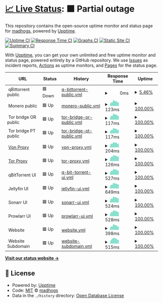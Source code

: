 # [📈 Live Status](https://madhogs.github.io/upptime): <!--live status--> **🟧 Partial outage**

This repository contains the open-source uptime monitor and status page for [madhogs](https://madhogs.github.io/upptime), powered by [Upptime](https://github.com/upptime/upptime).

[![Uptime CI](https://github.com/madhogs/upptime/workflows/Uptime%20CI/badge.svg)](https://github.com/madhogs/upptime/actions?query=workflow%3A%22Uptime+CI%22)
[![Response Time CI](https://github.com/madhogs/upptime/workflows/Response%20Time%20CI/badge.svg)](https://github.com/madhogs/upptime/actions?query=workflow%3A%22Response+Time+CI%22)
[![Graphs CI](https://github.com/madhogs/upptime/workflows/Graphs%20CI/badge.svg)](https://github.com/madhogs/upptime/actions?query=workflow%3A%22Graphs+CI%22)
[![Static Site CI](https://github.com/madhogs/upptime/workflows/Static%20Site%20CI/badge.svg)](https://github.com/madhogs/upptime/actions?query=workflow%3A%22Static+Site+CI%22)
[![Summary CI](https://github.com/madhogs/upptime/workflows/Summary%20CI/badge.svg)](https://github.com/madhogs/upptime/actions?query=workflow%3A%22Summary+CI%22)

With [Upptime](https://upptime.js.org), you can get your own unlimited and free uptime monitor and status page, powered entirely by a GitHub repository. We use [Issues](https://github.com/madhogs/upptime/issues) as incident reports, [Actions](https://github.com/madhogs/upptime/actions) as uptime monitors, and [Pages](https://madhogs.github.io/upptime) for the status page.

<!--start: status pages-->
<!-- This summary is generated by Upptime (https://github.com/upptime/upptime) -->
<!-- Do not edit this manually, your changes will be overwritten -->
<!-- prettier-ignore -->
| URL | Status | History | Response Time | Uptime |
| --- | ------ | ------- | ------------- | ------ |
| <img alt="" src="https://icons.duckduckgo.com/ip3/null.ico" height="13"> qBittorrent public | 🟥 Down | [q-bittorrent-public.yml](https://github.com/madhogs/upptime/commits/HEAD/history/q-bittorrent-public.yml) | <details><summary><img alt="Response time graph" src="./graphs/q-bittorrent-public/response-time-week.png" height="20"> 0ms</summary><br><a href="https://status.madhogs.dev/history/q-bittorrent-public"><img alt="Response time 139" src="https://img.shields.io/endpoint?url=https%3A%2F%2Fraw.githubusercontent.com%2Fmadhogs%2Fupptime%2FHEAD%2Fapi%2Fq-bittorrent-public%2Fresponse-time.json"></a><br><a href="https://status.madhogs.dev/history/q-bittorrent-public"><img alt="24-hour response time 0" src="https://img.shields.io/endpoint?url=https%3A%2F%2Fraw.githubusercontent.com%2Fmadhogs%2Fupptime%2FHEAD%2Fapi%2Fq-bittorrent-public%2Fresponse-time-day.json"></a><br><a href="https://status.madhogs.dev/history/q-bittorrent-public"><img alt="7-day response time 0" src="https://img.shields.io/endpoint?url=https%3A%2F%2Fraw.githubusercontent.com%2Fmadhogs%2Fupptime%2FHEAD%2Fapi%2Fq-bittorrent-public%2Fresponse-time-week.json"></a><br><a href="https://status.madhogs.dev/history/q-bittorrent-public"><img alt="30-day response time 140" src="https://img.shields.io/endpoint?url=https%3A%2F%2Fraw.githubusercontent.com%2Fmadhogs%2Fupptime%2FHEAD%2Fapi%2Fq-bittorrent-public%2Fresponse-time-month.json"></a><br><a href="https://status.madhogs.dev/history/q-bittorrent-public"><img alt="1-year response time 139" src="https://img.shields.io/endpoint?url=https%3A%2F%2Fraw.githubusercontent.com%2Fmadhogs%2Fupptime%2FHEAD%2Fapi%2Fq-bittorrent-public%2Fresponse-time-year.json"></a></details> | <details><summary><a href="https://status.madhogs.dev/history/q-bittorrent-public">5.46%</a></summary><a href="https://status.madhogs.dev/history/q-bittorrent-public"><img alt="All-time uptime 94.73%" src="https://img.shields.io/endpoint?url=https%3A%2F%2Fraw.githubusercontent.com%2Fmadhogs%2Fupptime%2FHEAD%2Fapi%2Fq-bittorrent-public%2Fuptime.json"></a><br><a href="https://status.madhogs.dev/history/q-bittorrent-public"><img alt="24-hour uptime 0.00%" src="https://img.shields.io/endpoint?url=https%3A%2F%2Fraw.githubusercontent.com%2Fmadhogs%2Fupptime%2FHEAD%2Fapi%2Fq-bittorrent-public%2Fuptime-day.json"></a><br><a href="https://status.madhogs.dev/history/q-bittorrent-public"><img alt="7-day uptime 5.46%" src="https://img.shields.io/endpoint?url=https%3A%2F%2Fraw.githubusercontent.com%2Fmadhogs%2Fupptime%2FHEAD%2Fapi%2Fq-bittorrent-public%2Fuptime-week.json"></a><br><a href="https://status.madhogs.dev/history/q-bittorrent-public"><img alt="30-day uptime 78.24%" src="https://img.shields.io/endpoint?url=https%3A%2F%2Fraw.githubusercontent.com%2Fmadhogs%2Fupptime%2FHEAD%2Fapi%2Fq-bittorrent-public%2Fuptime-month.json"></a><br><a href="https://status.madhogs.dev/history/q-bittorrent-public"><img alt="1-year uptime 94.73%" src="https://img.shields.io/endpoint?url=https%3A%2F%2Fraw.githubusercontent.com%2Fmadhogs%2Fupptime%2FHEAD%2Fapi%2Fq-bittorrent-public%2Fuptime-year.json"></a></details>
| <img alt="" src="https://icons.duckduckgo.com/ip3/null.ico" height="13"> Monero public | 🟩 Up | [monero-public.yml](https://github.com/madhogs/upptime/commits/HEAD/history/monero-public.yml) | <details><summary><img alt="Response time graph" src="./graphs/monero-public/response-time-week.png" height="20"> 123ms</summary><br><a href="https://status.madhogs.dev/history/monero-public"><img alt="Response time 129" src="https://img.shields.io/endpoint?url=https%3A%2F%2Fraw.githubusercontent.com%2Fmadhogs%2Fupptime%2FHEAD%2Fapi%2Fmonero-public%2Fresponse-time.json"></a><br><a href="https://status.madhogs.dev/history/monero-public"><img alt="24-hour response time 105" src="https://img.shields.io/endpoint?url=https%3A%2F%2Fraw.githubusercontent.com%2Fmadhogs%2Fupptime%2FHEAD%2Fapi%2Fmonero-public%2Fresponse-time-day.json"></a><br><a href="https://status.madhogs.dev/history/monero-public"><img alt="7-day response time 123" src="https://img.shields.io/endpoint?url=https%3A%2F%2Fraw.githubusercontent.com%2Fmadhogs%2Fupptime%2FHEAD%2Fapi%2Fmonero-public%2Fresponse-time-week.json"></a><br><a href="https://status.madhogs.dev/history/monero-public"><img alt="30-day response time 129" src="https://img.shields.io/endpoint?url=https%3A%2F%2Fraw.githubusercontent.com%2Fmadhogs%2Fupptime%2FHEAD%2Fapi%2Fmonero-public%2Fresponse-time-month.json"></a><br><a href="https://status.madhogs.dev/history/monero-public"><img alt="1-year response time 129" src="https://img.shields.io/endpoint?url=https%3A%2F%2Fraw.githubusercontent.com%2Fmadhogs%2Fupptime%2FHEAD%2Fapi%2Fmonero-public%2Fresponse-time-year.json"></a></details> | <details><summary><a href="https://status.madhogs.dev/history/monero-public">100.00%</a></summary><a href="https://status.madhogs.dev/history/monero-public"><img alt="All-time uptime 100.00%" src="https://img.shields.io/endpoint?url=https%3A%2F%2Fraw.githubusercontent.com%2Fmadhogs%2Fupptime%2FHEAD%2Fapi%2Fmonero-public%2Fuptime.json"></a><br><a href="https://status.madhogs.dev/history/monero-public"><img alt="24-hour uptime 100.00%" src="https://img.shields.io/endpoint?url=https%3A%2F%2Fraw.githubusercontent.com%2Fmadhogs%2Fupptime%2FHEAD%2Fapi%2Fmonero-public%2Fuptime-day.json"></a><br><a href="https://status.madhogs.dev/history/monero-public"><img alt="7-day uptime 100.00%" src="https://img.shields.io/endpoint?url=https%3A%2F%2Fraw.githubusercontent.com%2Fmadhogs%2Fupptime%2FHEAD%2Fapi%2Fmonero-public%2Fuptime-week.json"></a><br><a href="https://status.madhogs.dev/history/monero-public"><img alt="30-day uptime 100.00%" src="https://img.shields.io/endpoint?url=https%3A%2F%2Fraw.githubusercontent.com%2Fmadhogs%2Fupptime%2FHEAD%2Fapi%2Fmonero-public%2Fuptime-month.json"></a><br><a href="https://status.madhogs.dev/history/monero-public"><img alt="1-year uptime 100.00%" src="https://img.shields.io/endpoint?url=https%3A%2F%2Fraw.githubusercontent.com%2Fmadhogs%2Fupptime%2FHEAD%2Fapi%2Fmonero-public%2Fuptime-year.json"></a></details>
| <img alt="" src="https://icons.duckduckgo.com/ip3/null.ico" height="13"> Tor bridge OR public | 🟩 Up | [tor-bridge-or-public.yml](https://github.com/madhogs/upptime/commits/HEAD/history/tor-bridge-or-public.yml) | <details><summary><img alt="Response time graph" src="./graphs/tor-bridge-or-public/response-time-week.png" height="20"> 117ms</summary><br><a href="https://status.madhogs.dev/history/tor-bridge-or-public"><img alt="Response time 122" src="https://img.shields.io/endpoint?url=https%3A%2F%2Fraw.githubusercontent.com%2Fmadhogs%2Fupptime%2FHEAD%2Fapi%2Ftor-bridge-or-public%2Fresponse-time.json"></a><br><a href="https://status.madhogs.dev/history/tor-bridge-or-public"><img alt="24-hour response time 100" src="https://img.shields.io/endpoint?url=https%3A%2F%2Fraw.githubusercontent.com%2Fmadhogs%2Fupptime%2FHEAD%2Fapi%2Ftor-bridge-or-public%2Fresponse-time-day.json"></a><br><a href="https://status.madhogs.dev/history/tor-bridge-or-public"><img alt="7-day response time 117" src="https://img.shields.io/endpoint?url=https%3A%2F%2Fraw.githubusercontent.com%2Fmadhogs%2Fupptime%2FHEAD%2Fapi%2Ftor-bridge-or-public%2Fresponse-time-week.json"></a><br><a href="https://status.madhogs.dev/history/tor-bridge-or-public"><img alt="30-day response time 123" src="https://img.shields.io/endpoint?url=https%3A%2F%2Fraw.githubusercontent.com%2Fmadhogs%2Fupptime%2FHEAD%2Fapi%2Ftor-bridge-or-public%2Fresponse-time-month.json"></a><br><a href="https://status.madhogs.dev/history/tor-bridge-or-public"><img alt="1-year response time 122" src="https://img.shields.io/endpoint?url=https%3A%2F%2Fraw.githubusercontent.com%2Fmadhogs%2Fupptime%2FHEAD%2Fapi%2Ftor-bridge-or-public%2Fresponse-time-year.json"></a></details> | <details><summary><a href="https://status.madhogs.dev/history/tor-bridge-or-public">100.00%</a></summary><a href="https://status.madhogs.dev/history/tor-bridge-or-public"><img alt="All-time uptime 100.00%" src="https://img.shields.io/endpoint?url=https%3A%2F%2Fraw.githubusercontent.com%2Fmadhogs%2Fupptime%2FHEAD%2Fapi%2Ftor-bridge-or-public%2Fuptime.json"></a><br><a href="https://status.madhogs.dev/history/tor-bridge-or-public"><img alt="24-hour uptime 100.00%" src="https://img.shields.io/endpoint?url=https%3A%2F%2Fraw.githubusercontent.com%2Fmadhogs%2Fupptime%2FHEAD%2Fapi%2Ftor-bridge-or-public%2Fuptime-day.json"></a><br><a href="https://status.madhogs.dev/history/tor-bridge-or-public"><img alt="7-day uptime 100.00%" src="https://img.shields.io/endpoint?url=https%3A%2F%2Fraw.githubusercontent.com%2Fmadhogs%2Fupptime%2FHEAD%2Fapi%2Ftor-bridge-or-public%2Fuptime-week.json"></a><br><a href="https://status.madhogs.dev/history/tor-bridge-or-public"><img alt="30-day uptime 100.00%" src="https://img.shields.io/endpoint?url=https%3A%2F%2Fraw.githubusercontent.com%2Fmadhogs%2Fupptime%2FHEAD%2Fapi%2Ftor-bridge-or-public%2Fuptime-month.json"></a><br><a href="https://status.madhogs.dev/history/tor-bridge-or-public"><img alt="1-year uptime 100.00%" src="https://img.shields.io/endpoint?url=https%3A%2F%2Fraw.githubusercontent.com%2Fmadhogs%2Fupptime%2FHEAD%2Fapi%2Ftor-bridge-or-public%2Fuptime-year.json"></a></details>
| <img alt="" src="https://icons.duckduckgo.com/ip3/null.ico" height="13"> Tor bridge PT public | 🟩 Up | [tor-bridge-pt-public.yml](https://github.com/madhogs/upptime/commits/HEAD/history/tor-bridge-pt-public.yml) | <details><summary><img alt="Response time graph" src="./graphs/tor-bridge-pt-public/response-time-week.png" height="20"> 117ms</summary><br><a href="https://status.madhogs.dev/history/tor-bridge-pt-public"><img alt="Response time 122" src="https://img.shields.io/endpoint?url=https%3A%2F%2Fraw.githubusercontent.com%2Fmadhogs%2Fupptime%2FHEAD%2Fapi%2Ftor-bridge-pt-public%2Fresponse-time.json"></a><br><a href="https://status.madhogs.dev/history/tor-bridge-pt-public"><img alt="24-hour response time 100" src="https://img.shields.io/endpoint?url=https%3A%2F%2Fraw.githubusercontent.com%2Fmadhogs%2Fupptime%2FHEAD%2Fapi%2Ftor-bridge-pt-public%2Fresponse-time-day.json"></a><br><a href="https://status.madhogs.dev/history/tor-bridge-pt-public"><img alt="7-day response time 117" src="https://img.shields.io/endpoint?url=https%3A%2F%2Fraw.githubusercontent.com%2Fmadhogs%2Fupptime%2FHEAD%2Fapi%2Ftor-bridge-pt-public%2Fresponse-time-week.json"></a><br><a href="https://status.madhogs.dev/history/tor-bridge-pt-public"><img alt="30-day response time 123" src="https://img.shields.io/endpoint?url=https%3A%2F%2Fraw.githubusercontent.com%2Fmadhogs%2Fupptime%2FHEAD%2Fapi%2Ftor-bridge-pt-public%2Fresponse-time-month.json"></a><br><a href="https://status.madhogs.dev/history/tor-bridge-pt-public"><img alt="1-year response time 122" src="https://img.shields.io/endpoint?url=https%3A%2F%2Fraw.githubusercontent.com%2Fmadhogs%2Fupptime%2FHEAD%2Fapi%2Ftor-bridge-pt-public%2Fresponse-time-year.json"></a></details> | <details><summary><a href="https://status.madhogs.dev/history/tor-bridge-pt-public">100.00%</a></summary><a href="https://status.madhogs.dev/history/tor-bridge-pt-public"><img alt="All-time uptime 100.00%" src="https://img.shields.io/endpoint?url=https%3A%2F%2Fraw.githubusercontent.com%2Fmadhogs%2Fupptime%2FHEAD%2Fapi%2Ftor-bridge-pt-public%2Fuptime.json"></a><br><a href="https://status.madhogs.dev/history/tor-bridge-pt-public"><img alt="24-hour uptime 100.00%" src="https://img.shields.io/endpoint?url=https%3A%2F%2Fraw.githubusercontent.com%2Fmadhogs%2Fupptime%2FHEAD%2Fapi%2Ftor-bridge-pt-public%2Fuptime-day.json"></a><br><a href="https://status.madhogs.dev/history/tor-bridge-pt-public"><img alt="7-day uptime 100.00%" src="https://img.shields.io/endpoint?url=https%3A%2F%2Fraw.githubusercontent.com%2Fmadhogs%2Fupptime%2FHEAD%2Fapi%2Ftor-bridge-pt-public%2Fuptime-week.json"></a><br><a href="https://status.madhogs.dev/history/tor-bridge-pt-public"><img alt="30-day uptime 100.00%" src="https://img.shields.io/endpoint?url=https%3A%2F%2Fraw.githubusercontent.com%2Fmadhogs%2Fupptime%2FHEAD%2Fapi%2Ftor-bridge-pt-public%2Fuptime-month.json"></a><br><a href="https://status.madhogs.dev/history/tor-bridge-pt-public"><img alt="1-year uptime 100.00%" src="https://img.shields.io/endpoint?url=https%3A%2F%2Fraw.githubusercontent.com%2Fmadhogs%2Fupptime%2FHEAD%2Fapi%2Ftor-bridge-pt-public%2Fuptime-year.json"></a></details>
| <img alt="" src="https://icons.duckduckgo.com/ip3/null.ico" height="13"> [Vpn Proxy](oracle) | 🟩 Up | [vpn-proxy.yml](https://github.com/madhogs/upptime/commits/HEAD/history/vpn-proxy.yml) | <details><summary><img alt="Response time graph" src="./graphs/vpn-proxy/response-time-week.png" height="20"> 204ms</summary><br><a href="https://status.madhogs.dev/history/vpn-proxy"><img alt="Response time 219" src="https://img.shields.io/endpoint?url=https%3A%2F%2Fraw.githubusercontent.com%2Fmadhogs%2Fupptime%2FHEAD%2Fapi%2Fvpn-proxy%2Fresponse-time.json"></a><br><a href="https://status.madhogs.dev/history/vpn-proxy"><img alt="24-hour response time 190" src="https://img.shields.io/endpoint?url=https%3A%2F%2Fraw.githubusercontent.com%2Fmadhogs%2Fupptime%2FHEAD%2Fapi%2Fvpn-proxy%2Fresponse-time-day.json"></a><br><a href="https://status.madhogs.dev/history/vpn-proxy"><img alt="7-day response time 204" src="https://img.shields.io/endpoint?url=https%3A%2F%2Fraw.githubusercontent.com%2Fmadhogs%2Fupptime%2FHEAD%2Fapi%2Fvpn-proxy%2Fresponse-time-week.json"></a><br><a href="https://status.madhogs.dev/history/vpn-proxy"><img alt="30-day response time 217" src="https://img.shields.io/endpoint?url=https%3A%2F%2Fraw.githubusercontent.com%2Fmadhogs%2Fupptime%2FHEAD%2Fapi%2Fvpn-proxy%2Fresponse-time-month.json"></a><br><a href="https://status.madhogs.dev/history/vpn-proxy"><img alt="1-year response time 219" src="https://img.shields.io/endpoint?url=https%3A%2F%2Fraw.githubusercontent.com%2Fmadhogs%2Fupptime%2FHEAD%2Fapi%2Fvpn-proxy%2Fresponse-time-year.json"></a></details> | <details><summary><a href="https://status.madhogs.dev/history/vpn-proxy">100.00%</a></summary><a href="https://status.madhogs.dev/history/vpn-proxy"><img alt="All-time uptime 100.00%" src="https://img.shields.io/endpoint?url=https%3A%2F%2Fraw.githubusercontent.com%2Fmadhogs%2Fupptime%2FHEAD%2Fapi%2Fvpn-proxy%2Fuptime.json"></a><br><a href="https://status.madhogs.dev/history/vpn-proxy"><img alt="24-hour uptime 100.00%" src="https://img.shields.io/endpoint?url=https%3A%2F%2Fraw.githubusercontent.com%2Fmadhogs%2Fupptime%2FHEAD%2Fapi%2Fvpn-proxy%2Fuptime-day.json"></a><br><a href="https://status.madhogs.dev/history/vpn-proxy"><img alt="7-day uptime 100.00%" src="https://img.shields.io/endpoint?url=https%3A%2F%2Fraw.githubusercontent.com%2Fmadhogs%2Fupptime%2FHEAD%2Fapi%2Fvpn-proxy%2Fuptime-week.json"></a><br><a href="https://status.madhogs.dev/history/vpn-proxy"><img alt="30-day uptime 100.00%" src="https://img.shields.io/endpoint?url=https%3A%2F%2Fraw.githubusercontent.com%2Fmadhogs%2Fupptime%2FHEAD%2Fapi%2Fvpn-proxy%2Fuptime-month.json"></a><br><a href="https://status.madhogs.dev/history/vpn-proxy"><img alt="1-year uptime 100.00%" src="https://img.shields.io/endpoint?url=https%3A%2F%2Fraw.githubusercontent.com%2Fmadhogs%2Fupptime%2FHEAD%2Fapi%2Fvpn-proxy%2Fuptime-year.json"></a></details>
| <img alt="" src="https://icons.duckduckgo.com/ip3/null.ico" height="13"> [Tor Proxy](oracle) | 🟩 Up | [tor-proxy.yml](https://github.com/madhogs/upptime/commits/HEAD/history/tor-proxy.yml) | <details><summary><img alt="Response time graph" src="./graphs/tor-proxy/response-time-week.png" height="20"> 126ms</summary><br><a href="https://status.madhogs.dev/history/tor-proxy"><img alt="Response time 144" src="https://img.shields.io/endpoint?url=https%3A%2F%2Fraw.githubusercontent.com%2Fmadhogs%2Fupptime%2FHEAD%2Fapi%2Ftor-proxy%2Fresponse-time.json"></a><br><a href="https://status.madhogs.dev/history/tor-proxy"><img alt="24-hour response time 122" src="https://img.shields.io/endpoint?url=https%3A%2F%2Fraw.githubusercontent.com%2Fmadhogs%2Fupptime%2FHEAD%2Fapi%2Ftor-proxy%2Fresponse-time-day.json"></a><br><a href="https://status.madhogs.dev/history/tor-proxy"><img alt="7-day response time 126" src="https://img.shields.io/endpoint?url=https%3A%2F%2Fraw.githubusercontent.com%2Fmadhogs%2Fupptime%2FHEAD%2Fapi%2Ftor-proxy%2Fresponse-time-week.json"></a><br><a href="https://status.madhogs.dev/history/tor-proxy"><img alt="30-day response time 135" src="https://img.shields.io/endpoint?url=https%3A%2F%2Fraw.githubusercontent.com%2Fmadhogs%2Fupptime%2FHEAD%2Fapi%2Ftor-proxy%2Fresponse-time-month.json"></a><br><a href="https://status.madhogs.dev/history/tor-proxy"><img alt="1-year response time 144" src="https://img.shields.io/endpoint?url=https%3A%2F%2Fraw.githubusercontent.com%2Fmadhogs%2Fupptime%2FHEAD%2Fapi%2Ftor-proxy%2Fresponse-time-year.json"></a></details> | <details><summary><a href="https://status.madhogs.dev/history/tor-proxy">100.00%</a></summary><a href="https://status.madhogs.dev/history/tor-proxy"><img alt="All-time uptime 100.00%" src="https://img.shields.io/endpoint?url=https%3A%2F%2Fraw.githubusercontent.com%2Fmadhogs%2Fupptime%2FHEAD%2Fapi%2Ftor-proxy%2Fuptime.json"></a><br><a href="https://status.madhogs.dev/history/tor-proxy"><img alt="24-hour uptime 100.00%" src="https://img.shields.io/endpoint?url=https%3A%2F%2Fraw.githubusercontent.com%2Fmadhogs%2Fupptime%2FHEAD%2Fapi%2Ftor-proxy%2Fuptime-day.json"></a><br><a href="https://status.madhogs.dev/history/tor-proxy"><img alt="7-day uptime 100.00%" src="https://img.shields.io/endpoint?url=https%3A%2F%2Fraw.githubusercontent.com%2Fmadhogs%2Fupptime%2FHEAD%2Fapi%2Ftor-proxy%2Fuptime-week.json"></a><br><a href="https://status.madhogs.dev/history/tor-proxy"><img alt="30-day uptime 100.00%" src="https://img.shields.io/endpoint?url=https%3A%2F%2Fraw.githubusercontent.com%2Fmadhogs%2Fupptime%2FHEAD%2Fapi%2Ftor-proxy%2Fuptime-month.json"></a><br><a href="https://status.madhogs.dev/history/tor-proxy"><img alt="1-year uptime 100.00%" src="https://img.shields.io/endpoint?url=https%3A%2F%2Fraw.githubusercontent.com%2Fmadhogs%2Fupptime%2FHEAD%2Fapi%2Ftor-proxy%2Fuptime-year.json"></a></details>
| <img alt="" src="https://icons.duckduckgo.com/ip3/qbittorrent..ico" height="13"> qBitTorrent UI | 🟩 Up | [q-bit-torrent-ui.yml](https://github.com/madhogs/upptime/commits/HEAD/history/q-bit-torrent-ui.yml) | <details><summary><img alt="Response time graph" src="./graphs/q-bit-torrent-ui/response-time-week.png" height="20"> 527ms</summary><br><a href="https://status.madhogs.dev/history/q-bit-torrent-ui"><img alt="Response time 696" src="https://img.shields.io/endpoint?url=https%3A%2F%2Fraw.githubusercontent.com%2Fmadhogs%2Fupptime%2FHEAD%2Fapi%2Fq-bit-torrent-ui%2Fresponse-time.json"></a><br><a href="https://status.madhogs.dev/history/q-bit-torrent-ui"><img alt="24-hour response time 504" src="https://img.shields.io/endpoint?url=https%3A%2F%2Fraw.githubusercontent.com%2Fmadhogs%2Fupptime%2FHEAD%2Fapi%2Fq-bit-torrent-ui%2Fresponse-time-day.json"></a><br><a href="https://status.madhogs.dev/history/q-bit-torrent-ui"><img alt="7-day response time 527" src="https://img.shields.io/endpoint?url=https%3A%2F%2Fraw.githubusercontent.com%2Fmadhogs%2Fupptime%2FHEAD%2Fapi%2Fq-bit-torrent-ui%2Fresponse-time-week.json"></a><br><a href="https://status.madhogs.dev/history/q-bit-torrent-ui"><img alt="30-day response time 655" src="https://img.shields.io/endpoint?url=https%3A%2F%2Fraw.githubusercontent.com%2Fmadhogs%2Fupptime%2FHEAD%2Fapi%2Fq-bit-torrent-ui%2Fresponse-time-month.json"></a><br><a href="https://status.madhogs.dev/history/q-bit-torrent-ui"><img alt="1-year response time 696" src="https://img.shields.io/endpoint?url=https%3A%2F%2Fraw.githubusercontent.com%2Fmadhogs%2Fupptime%2FHEAD%2Fapi%2Fq-bit-torrent-ui%2Fresponse-time-year.json"></a></details> | <details><summary><a href="https://status.madhogs.dev/history/q-bit-torrent-ui">100.00%</a></summary><a href="https://status.madhogs.dev/history/q-bit-torrent-ui"><img alt="All-time uptime 100.00%" src="https://img.shields.io/endpoint?url=https%3A%2F%2Fraw.githubusercontent.com%2Fmadhogs%2Fupptime%2FHEAD%2Fapi%2Fq-bit-torrent-ui%2Fuptime.json"></a><br><a href="https://status.madhogs.dev/history/q-bit-torrent-ui"><img alt="24-hour uptime 100.00%" src="https://img.shields.io/endpoint?url=https%3A%2F%2Fraw.githubusercontent.com%2Fmadhogs%2Fupptime%2FHEAD%2Fapi%2Fq-bit-torrent-ui%2Fuptime-day.json"></a><br><a href="https://status.madhogs.dev/history/q-bit-torrent-ui"><img alt="7-day uptime 100.00%" src="https://img.shields.io/endpoint?url=https%3A%2F%2Fraw.githubusercontent.com%2Fmadhogs%2Fupptime%2FHEAD%2Fapi%2Fq-bit-torrent-ui%2Fuptime-week.json"></a><br><a href="https://status.madhogs.dev/history/q-bit-torrent-ui"><img alt="30-day uptime 100.00%" src="https://img.shields.io/endpoint?url=https%3A%2F%2Fraw.githubusercontent.com%2Fmadhogs%2Fupptime%2FHEAD%2Fapi%2Fq-bit-torrent-ui%2Fuptime-month.json"></a><br><a href="https://status.madhogs.dev/history/q-bit-torrent-ui"><img alt="1-year uptime 100.00%" src="https://img.shields.io/endpoint?url=https%3A%2F%2Fraw.githubusercontent.com%2Fmadhogs%2Fupptime%2FHEAD%2Fapi%2Fq-bit-torrent-ui%2Fuptime-year.json"></a></details>
| <img alt="" src="https://icons.duckduckgo.com/ip3/jellyfin..ico" height="13"> Jellyfin UI | 🟩 Up | [jellyfin-ui.yml](https://github.com/madhogs/upptime/commits/HEAD/history/jellyfin-ui.yml) | <details><summary><img alt="Response time graph" src="./graphs/jellyfin-ui/response-time-week.png" height="20"> 649ms</summary><br><a href="https://status.madhogs.dev/history/jellyfin-ui"><img alt="Response time 775" src="https://img.shields.io/endpoint?url=https%3A%2F%2Fraw.githubusercontent.com%2Fmadhogs%2Fupptime%2FHEAD%2Fapi%2Fjellyfin-ui%2Fresponse-time.json"></a><br><a href="https://status.madhogs.dev/history/jellyfin-ui"><img alt="24-hour response time 628" src="https://img.shields.io/endpoint?url=https%3A%2F%2Fraw.githubusercontent.com%2Fmadhogs%2Fupptime%2FHEAD%2Fapi%2Fjellyfin-ui%2Fresponse-time-day.json"></a><br><a href="https://status.madhogs.dev/history/jellyfin-ui"><img alt="7-day response time 649" src="https://img.shields.io/endpoint?url=https%3A%2F%2Fraw.githubusercontent.com%2Fmadhogs%2Fupptime%2FHEAD%2Fapi%2Fjellyfin-ui%2Fresponse-time-week.json"></a><br><a href="https://status.madhogs.dev/history/jellyfin-ui"><img alt="30-day response time 784" src="https://img.shields.io/endpoint?url=https%3A%2F%2Fraw.githubusercontent.com%2Fmadhogs%2Fupptime%2FHEAD%2Fapi%2Fjellyfin-ui%2Fresponse-time-month.json"></a><br><a href="https://status.madhogs.dev/history/jellyfin-ui"><img alt="1-year response time 775" src="https://img.shields.io/endpoint?url=https%3A%2F%2Fraw.githubusercontent.com%2Fmadhogs%2Fupptime%2FHEAD%2Fapi%2Fjellyfin-ui%2Fresponse-time-year.json"></a></details> | <details><summary><a href="https://status.madhogs.dev/history/jellyfin-ui">100.00%</a></summary><a href="https://status.madhogs.dev/history/jellyfin-ui"><img alt="All-time uptime 100.00%" src="https://img.shields.io/endpoint?url=https%3A%2F%2Fraw.githubusercontent.com%2Fmadhogs%2Fupptime%2FHEAD%2Fapi%2Fjellyfin-ui%2Fuptime.json"></a><br><a href="https://status.madhogs.dev/history/jellyfin-ui"><img alt="24-hour uptime 100.00%" src="https://img.shields.io/endpoint?url=https%3A%2F%2Fraw.githubusercontent.com%2Fmadhogs%2Fupptime%2FHEAD%2Fapi%2Fjellyfin-ui%2Fuptime-day.json"></a><br><a href="https://status.madhogs.dev/history/jellyfin-ui"><img alt="7-day uptime 100.00%" src="https://img.shields.io/endpoint?url=https%3A%2F%2Fraw.githubusercontent.com%2Fmadhogs%2Fupptime%2FHEAD%2Fapi%2Fjellyfin-ui%2Fuptime-week.json"></a><br><a href="https://status.madhogs.dev/history/jellyfin-ui"><img alt="30-day uptime 100.00%" src="https://img.shields.io/endpoint?url=https%3A%2F%2Fraw.githubusercontent.com%2Fmadhogs%2Fupptime%2FHEAD%2Fapi%2Fjellyfin-ui%2Fuptime-month.json"></a><br><a href="https://status.madhogs.dev/history/jellyfin-ui"><img alt="1-year uptime 100.00%" src="https://img.shields.io/endpoint?url=https%3A%2F%2Fraw.githubusercontent.com%2Fmadhogs%2Fupptime%2FHEAD%2Fapi%2Fjellyfin-ui%2Fuptime-year.json"></a></details>
| <img alt="" src="https://icons.duckduckgo.com/ip3/sonarr..ico" height="13"> Sonarr UI | 🟩 Up | [sonarr-ui.yml](https://github.com/madhogs/upptime/commits/HEAD/history/sonarr-ui.yml) | <details><summary><img alt="Response time graph" src="./graphs/sonarr-ui/response-time-week.png" height="20"> 524ms</summary><br><a href="https://status.madhogs.dev/history/sonarr-ui"><img alt="Response time 651" src="https://img.shields.io/endpoint?url=https%3A%2F%2Fraw.githubusercontent.com%2Fmadhogs%2Fupptime%2FHEAD%2Fapi%2Fsonarr-ui%2Fresponse-time.json"></a><br><a href="https://status.madhogs.dev/history/sonarr-ui"><img alt="24-hour response time 505" src="https://img.shields.io/endpoint?url=https%3A%2F%2Fraw.githubusercontent.com%2Fmadhogs%2Fupptime%2FHEAD%2Fapi%2Fsonarr-ui%2Fresponse-time-day.json"></a><br><a href="https://status.madhogs.dev/history/sonarr-ui"><img alt="7-day response time 524" src="https://img.shields.io/endpoint?url=https%3A%2F%2Fraw.githubusercontent.com%2Fmadhogs%2Fupptime%2FHEAD%2Fapi%2Fsonarr-ui%2Fresponse-time-week.json"></a><br><a href="https://status.madhogs.dev/history/sonarr-ui"><img alt="30-day response time 652" src="https://img.shields.io/endpoint?url=https%3A%2F%2Fraw.githubusercontent.com%2Fmadhogs%2Fupptime%2FHEAD%2Fapi%2Fsonarr-ui%2Fresponse-time-month.json"></a><br><a href="https://status.madhogs.dev/history/sonarr-ui"><img alt="1-year response time 651" src="https://img.shields.io/endpoint?url=https%3A%2F%2Fraw.githubusercontent.com%2Fmadhogs%2Fupptime%2FHEAD%2Fapi%2Fsonarr-ui%2Fresponse-time-year.json"></a></details> | <details><summary><a href="https://status.madhogs.dev/history/sonarr-ui">100.00%</a></summary><a href="https://status.madhogs.dev/history/sonarr-ui"><img alt="All-time uptime 100.00%" src="https://img.shields.io/endpoint?url=https%3A%2F%2Fraw.githubusercontent.com%2Fmadhogs%2Fupptime%2FHEAD%2Fapi%2Fsonarr-ui%2Fuptime.json"></a><br><a href="https://status.madhogs.dev/history/sonarr-ui"><img alt="24-hour uptime 100.00%" src="https://img.shields.io/endpoint?url=https%3A%2F%2Fraw.githubusercontent.com%2Fmadhogs%2Fupptime%2FHEAD%2Fapi%2Fsonarr-ui%2Fuptime-day.json"></a><br><a href="https://status.madhogs.dev/history/sonarr-ui"><img alt="7-day uptime 100.00%" src="https://img.shields.io/endpoint?url=https%3A%2F%2Fraw.githubusercontent.com%2Fmadhogs%2Fupptime%2FHEAD%2Fapi%2Fsonarr-ui%2Fuptime-week.json"></a><br><a href="https://status.madhogs.dev/history/sonarr-ui"><img alt="30-day uptime 100.00%" src="https://img.shields.io/endpoint?url=https%3A%2F%2Fraw.githubusercontent.com%2Fmadhogs%2Fupptime%2FHEAD%2Fapi%2Fsonarr-ui%2Fuptime-month.json"></a><br><a href="https://status.madhogs.dev/history/sonarr-ui"><img alt="1-year uptime 100.00%" src="https://img.shields.io/endpoint?url=https%3A%2F%2Fraw.githubusercontent.com%2Fmadhogs%2Fupptime%2FHEAD%2Fapi%2Fsonarr-ui%2Fuptime-year.json"></a></details>
| <img alt="" src="https://icons.duckduckgo.com/ip3/prowlarr..ico" height="13"> Prowlarr UI | 🟩 Up | [prowlarr-ui.yml](https://github.com/madhogs/upptime/commits/HEAD/history/prowlarr-ui.yml) | <details><summary><img alt="Response time graph" src="./graphs/prowlarr-ui/response-time-week.png" height="20"> 528ms</summary><br><a href="https://status.madhogs.dev/history/prowlarr-ui"><img alt="Response time 662" src="https://img.shields.io/endpoint?url=https%3A%2F%2Fraw.githubusercontent.com%2Fmadhogs%2Fupptime%2FHEAD%2Fapi%2Fprowlarr-ui%2Fresponse-time.json"></a><br><a href="https://status.madhogs.dev/history/prowlarr-ui"><img alt="24-hour response time 506" src="https://img.shields.io/endpoint?url=https%3A%2F%2Fraw.githubusercontent.com%2Fmadhogs%2Fupptime%2FHEAD%2Fapi%2Fprowlarr-ui%2Fresponse-time-day.json"></a><br><a href="https://status.madhogs.dev/history/prowlarr-ui"><img alt="7-day response time 528" src="https://img.shields.io/endpoint?url=https%3A%2F%2Fraw.githubusercontent.com%2Fmadhogs%2Fupptime%2FHEAD%2Fapi%2Fprowlarr-ui%2Fresponse-time-week.json"></a><br><a href="https://status.madhogs.dev/history/prowlarr-ui"><img alt="30-day response time 657" src="https://img.shields.io/endpoint?url=https%3A%2F%2Fraw.githubusercontent.com%2Fmadhogs%2Fupptime%2FHEAD%2Fapi%2Fprowlarr-ui%2Fresponse-time-month.json"></a><br><a href="https://status.madhogs.dev/history/prowlarr-ui"><img alt="1-year response time 662" src="https://img.shields.io/endpoint?url=https%3A%2F%2Fraw.githubusercontent.com%2Fmadhogs%2Fupptime%2FHEAD%2Fapi%2Fprowlarr-ui%2Fresponse-time-year.json"></a></details> | <details><summary><a href="https://status.madhogs.dev/history/prowlarr-ui">100.00%</a></summary><a href="https://status.madhogs.dev/history/prowlarr-ui"><img alt="All-time uptime 100.00%" src="https://img.shields.io/endpoint?url=https%3A%2F%2Fraw.githubusercontent.com%2Fmadhogs%2Fupptime%2FHEAD%2Fapi%2Fprowlarr-ui%2Fuptime.json"></a><br><a href="https://status.madhogs.dev/history/prowlarr-ui"><img alt="24-hour uptime 100.00%" src="https://img.shields.io/endpoint?url=https%3A%2F%2Fraw.githubusercontent.com%2Fmadhogs%2Fupptime%2FHEAD%2Fapi%2Fprowlarr-ui%2Fuptime-day.json"></a><br><a href="https://status.madhogs.dev/history/prowlarr-ui"><img alt="7-day uptime 100.00%" src="https://img.shields.io/endpoint?url=https%3A%2F%2Fraw.githubusercontent.com%2Fmadhogs%2Fupptime%2FHEAD%2Fapi%2Fprowlarr-ui%2Fuptime-week.json"></a><br><a href="https://status.madhogs.dev/history/prowlarr-ui"><img alt="30-day uptime 100.00%" src="https://img.shields.io/endpoint?url=https%3A%2F%2Fraw.githubusercontent.com%2Fmadhogs%2Fupptime%2FHEAD%2Fapi%2Fprowlarr-ui%2Fuptime-month.json"></a><br><a href="https://status.madhogs.dev/history/prowlarr-ui"><img alt="1-year uptime 100.00%" src="https://img.shields.io/endpoint?url=https%3A%2F%2Fraw.githubusercontent.com%2Fmadhogs%2Fupptime%2FHEAD%2Fapi%2Fprowlarr-ui%2Fuptime-year.json"></a></details>
| <img alt="" src="https://icons.duckduckgo.com/ip3/.ico" height="13"> Website | 🟩 Up | [website.yml](https://github.com/madhogs/upptime/commits/HEAD/history/website.yml) | <details><summary><img alt="Response time graph" src="./graphs/website/response-time-week.png" height="20"> 398ms</summary><br><a href="https://status.madhogs.dev/history/website"><img alt="Response time 419" src="https://img.shields.io/endpoint?url=https%3A%2F%2Fraw.githubusercontent.com%2Fmadhogs%2Fupptime%2FHEAD%2Fapi%2Fwebsite%2Fresponse-time.json"></a><br><a href="https://status.madhogs.dev/history/website"><img alt="24-hour response time 327" src="https://img.shields.io/endpoint?url=https%3A%2F%2Fraw.githubusercontent.com%2Fmadhogs%2Fupptime%2FHEAD%2Fapi%2Fwebsite%2Fresponse-time-day.json"></a><br><a href="https://status.madhogs.dev/history/website"><img alt="7-day response time 398" src="https://img.shields.io/endpoint?url=https%3A%2F%2Fraw.githubusercontent.com%2Fmadhogs%2Fupptime%2FHEAD%2Fapi%2Fwebsite%2Fresponse-time-week.json"></a><br><a href="https://status.madhogs.dev/history/website"><img alt="30-day response time 419" src="https://img.shields.io/endpoint?url=https%3A%2F%2Fraw.githubusercontent.com%2Fmadhogs%2Fupptime%2FHEAD%2Fapi%2Fwebsite%2Fresponse-time-month.json"></a><br><a href="https://status.madhogs.dev/history/website"><img alt="1-year response time 419" src="https://img.shields.io/endpoint?url=https%3A%2F%2Fraw.githubusercontent.com%2Fmadhogs%2Fupptime%2FHEAD%2Fapi%2Fwebsite%2Fresponse-time-year.json"></a></details> | <details><summary><a href="https://status.madhogs.dev/history/website">100.00%</a></summary><a href="https://status.madhogs.dev/history/website"><img alt="All-time uptime 100.00%" src="https://img.shields.io/endpoint?url=https%3A%2F%2Fraw.githubusercontent.com%2Fmadhogs%2Fupptime%2FHEAD%2Fapi%2Fwebsite%2Fuptime.json"></a><br><a href="https://status.madhogs.dev/history/website"><img alt="24-hour uptime 100.00%" src="https://img.shields.io/endpoint?url=https%3A%2F%2Fraw.githubusercontent.com%2Fmadhogs%2Fupptime%2FHEAD%2Fapi%2Fwebsite%2Fuptime-day.json"></a><br><a href="https://status.madhogs.dev/history/website"><img alt="7-day uptime 100.00%" src="https://img.shields.io/endpoint?url=https%3A%2F%2Fraw.githubusercontent.com%2Fmadhogs%2Fupptime%2FHEAD%2Fapi%2Fwebsite%2Fuptime-week.json"></a><br><a href="https://status.madhogs.dev/history/website"><img alt="30-day uptime 100.00%" src="https://img.shields.io/endpoint?url=https%3A%2F%2Fraw.githubusercontent.com%2Fmadhogs%2Fupptime%2FHEAD%2Fapi%2Fwebsite%2Fuptime-month.json"></a><br><a href="https://status.madhogs.dev/history/website"><img alt="1-year uptime 100.00%" src="https://img.shields.io/endpoint?url=https%3A%2F%2Fraw.githubusercontent.com%2Fmadhogs%2Fupptime%2FHEAD%2Fapi%2Fwebsite%2Fuptime-year.json"></a></details>
| <img alt="" src="https://icons.duckduckgo.com/ip3/www..ico" height="13"> Website Subdomain | 🟩 Up | [website-subdomain.yml](https://github.com/madhogs/upptime/commits/HEAD/history/website-subdomain.yml) | <details><summary><img alt="Response time graph" src="./graphs/website-subdomain/response-time-week.png" height="20"> 515ms</summary><br><a href="https://status.madhogs.dev/history/website-subdomain"><img alt="Response time 524" src="https://img.shields.io/endpoint?url=https%3A%2F%2Fraw.githubusercontent.com%2Fmadhogs%2Fupptime%2FHEAD%2Fapi%2Fwebsite-subdomain%2Fresponse-time.json"></a><br><a href="https://status.madhogs.dev/history/website-subdomain"><img alt="24-hour response time 423" src="https://img.shields.io/endpoint?url=https%3A%2F%2Fraw.githubusercontent.com%2Fmadhogs%2Fupptime%2FHEAD%2Fapi%2Fwebsite-subdomain%2Fresponse-time-day.json"></a><br><a href="https://status.madhogs.dev/history/website-subdomain"><img alt="7-day response time 515" src="https://img.shields.io/endpoint?url=https%3A%2F%2Fraw.githubusercontent.com%2Fmadhogs%2Fupptime%2FHEAD%2Fapi%2Fwebsite-subdomain%2Fresponse-time-week.json"></a><br><a href="https://status.madhogs.dev/history/website-subdomain"><img alt="30-day response time 524" src="https://img.shields.io/endpoint?url=https%3A%2F%2Fraw.githubusercontent.com%2Fmadhogs%2Fupptime%2FHEAD%2Fapi%2Fwebsite-subdomain%2Fresponse-time-month.json"></a><br><a href="https://status.madhogs.dev/history/website-subdomain"><img alt="1-year response time 524" src="https://img.shields.io/endpoint?url=https%3A%2F%2Fraw.githubusercontent.com%2Fmadhogs%2Fupptime%2FHEAD%2Fapi%2Fwebsite-subdomain%2Fresponse-time-year.json"></a></details> | <details><summary><a href="https://status.madhogs.dev/history/website-subdomain">100.00%</a></summary><a href="https://status.madhogs.dev/history/website-subdomain"><img alt="All-time uptime 100.00%" src="https://img.shields.io/endpoint?url=https%3A%2F%2Fraw.githubusercontent.com%2Fmadhogs%2Fupptime%2FHEAD%2Fapi%2Fwebsite-subdomain%2Fuptime.json"></a><br><a href="https://status.madhogs.dev/history/website-subdomain"><img alt="24-hour uptime 100.00%" src="https://img.shields.io/endpoint?url=https%3A%2F%2Fraw.githubusercontent.com%2Fmadhogs%2Fupptime%2FHEAD%2Fapi%2Fwebsite-subdomain%2Fuptime-day.json"></a><br><a href="https://status.madhogs.dev/history/website-subdomain"><img alt="7-day uptime 100.00%" src="https://img.shields.io/endpoint?url=https%3A%2F%2Fraw.githubusercontent.com%2Fmadhogs%2Fupptime%2FHEAD%2Fapi%2Fwebsite-subdomain%2Fuptime-week.json"></a><br><a href="https://status.madhogs.dev/history/website-subdomain"><img alt="30-day uptime 100.00%" src="https://img.shields.io/endpoint?url=https%3A%2F%2Fraw.githubusercontent.com%2Fmadhogs%2Fupptime%2FHEAD%2Fapi%2Fwebsite-subdomain%2Fuptime-month.json"></a><br><a href="https://status.madhogs.dev/history/website-subdomain"><img alt="1-year uptime 100.00%" src="https://img.shields.io/endpoint?url=https%3A%2F%2Fraw.githubusercontent.com%2Fmadhogs%2Fupptime%2FHEAD%2Fapi%2Fwebsite-subdomain%2Fuptime-year.json"></a></details>

<!--end: status pages-->

[**Visit our status website →**](https://madhogs.github.io/upptime)

## 📄 License

- Powered by: [Upptime](https://github.com/upptime/upptime)
- Code: [MIT](./LICENSE) © [madhogs](https://madhogs.github.io/upptime)
- Data in the `./history` directory: [Open Database License](https://opendatacommons.org/licenses/odbl/1-0/)
